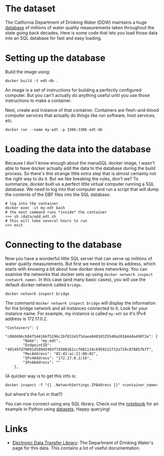 # The dataset

The California Department of Drinking Water (DDW) maintains a huge [database](https://www.waterboards.ca.gov/drinking_water/certlic/drinkingwater/EDTlibrary.html) of millions of water quality measurements taken throughout the state going back decades. Here is some code that lets you load those data into an SQL database for fast and easy loading.

# Setting up the database

Build the image using:

```shell
docker build -t edt-db .
```

An image is a set of instructions for building a perfectly configured computer. But you can't actually do anything useful until you use those instructions to make a container.

Next, create and instance of that container. Containers are flesh-and-blood computer services that actually do things like run software, host services, etc.


```shell
docker run --name my-edt -p 3306:3306 edt-db
```

# Loading the data into the database

Because I don't know enough about the mariaSQL docker image, I wasn't able to have docker actually add the data to the database during the build process. So there's this strange little extra step that is almost certainly not the right way to do it. But we like breaking the rules, don't we? To summarize, docker built us a perfect little virtual computer running a SQL database. We need to log into that computer and run a script that will dump the contents of the DBF files into the SQL database.

```shell
# log into the container
docker exec -it my-edt bash
# the next command runs *inside* the container
>>> sh /data/add_edt.sh
# this will take several hours to run
>>> exit
```

# Connecting to the database

Now you have a wonderful little SQL server that can serve up millions of water quality measurements. But first we need to know its address, which starts with knowing a bit about how docker does networking. You can examine the networks that docker sets up using `docker network inspect <network_name>`. In this case (and many basic cases), you will use the default docker network called `bridge`.

```shell
docker network inspect bridge
```

The command `docker network inspect bridge` will display the information for the bridge network and all instances connected to it. Look for your instance name. For example, my instance is called `my-edt` so it's IPv4 address is 172.17.0.2.
```
"Containers": {
    "c00d496cb04f544166f5296c2bf832e5f5daea04010325540a101844da49072e": {
        "Name": "my-edt",
        "EndpointID": "491497d70091d58945403f7d308162ccf681134c6959212f32a729c87885fbff",
        "MacAddress": "02:42:ac:11:00:02",
        "IPv4Address": "172.17.0.2/16",
        "IPv6Address": ""
    },
```

(A quicker way is to get this info is:

```shell
docker inspect -f "{{ .NetworkSettings.IPAddress }}" <container_name>
```

but where's the fun in that?)

You can now connect using any SQL library. Check out the [notebook](https://github.com/r-b-g-b/ddw-water-quality-sql/blob/master/notebooks/008-edt-exploration.ipynb) for an example in Python using [datasets](https://dataset.readthedocs.io/en/latest/). Happy querying!

# Links
 - [Electronic Data Transfer Library](https://www.waterboards.ca.gov/drinking_water/certlic/drinkingwater/documents/edtlibrary/WQM%20DOCUMENTATION.doc): The Department of Drinking Water's page for this data. This contains a lot of useful documentation.